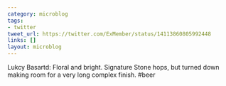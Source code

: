 ```yaml
---
category: microblog
tags:
- twitter
tweet_url: https://twitter.com/ExMember/status/14113860805992448
links: []
layout: microblog
---
```

Lukcy Basartd: Floral and bright. Signature Stone hops, but turned down making room for a very long complex finish. #beer
